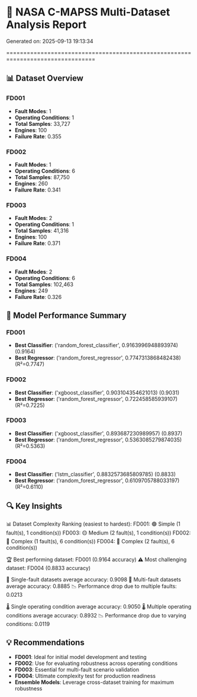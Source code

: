 # 🚀 NASA C-MAPSS Multi-Dataset Analysis Report
Generated on: 2025-09-13 19:13:34

================================================================================

## 📊 Dataset Overview

### FD001
- **Fault Modes**: 1
- **Operating Conditions**: 1
- **Total Samples**: 33,727
- **Engines**: 100
- **Failure Rate**: 0.355

### FD002
- **Fault Modes**: 1
- **Operating Conditions**: 6
- **Total Samples**: 87,750
- **Engines**: 260
- **Failure Rate**: 0.341

### FD003
- **Fault Modes**: 2
- **Operating Conditions**: 1
- **Total Samples**: 41,316
- **Engines**: 100
- **Failure Rate**: 0.371

### FD004
- **Fault Modes**: 2
- **Operating Conditions**: 6
- **Total Samples**: 102,463
- **Engines**: 249
- **Failure Rate**: 0.326

## 🎯 Model Performance Summary

### FD001
- **Best Classifier**: ('random_forest_classifier', 0.9163996948893974) (0.9164)
- **Best Regressor**: ('random_forest_regressor', 0.7747313868482438) (R²=0.7747)

### FD002
- **Best Classifier**: ('xgboost_classifier', 0.903104354621013) (0.9031)
- **Best Regressor**: ('random_forest_regressor', 0.722458585939107) (R²=0.7225)

### FD003
- **Best Classifier**: ('xgboost_classifier', 0.893687230989957) (0.8937)
- **Best Regressor**: ('random_forest_regressor', 0.5363085279874035) (R²=0.5363)

### FD004
- **Best Classifier**: ('lstm_classifier', 0.8832573685809785) (0.8833)
- **Best Regressor**: ('random_forest_regressor', 0.6109705788033197) (R²=0.6110)

## 🔍 Key Insights

📊 Dataset Complexity Ranking (easiest to hardest):
   FD001: 🟢 Simple (1 fault(s), 1 condition(s))
   FD003: 🟡 Medium (2 fault(s), 1 condition(s))
   FD002: 🔴 Complex (1 fault(s), 6 condition(s))
   FD004: 🔴 Complex (2 fault(s), 6 condition(s))

🏆 Best performing dataset: FD001 (0.9164 accuracy)
⚠️ Most challenging dataset: FD004 (0.8833 accuracy)

🔧 Single-fault datasets average accuracy: 0.9098
🔧 Multi-fault datasets average accuracy: 0.8885
📉 Performance drop due to multiple faults: 0.0213

🌡️ Single operating condition average accuracy: 0.9050
🌡️ Multiple operating conditions average accuracy: 0.8932
📉 Performance drop due to varying conditions: 0.0119

## 💡 Recommendations
- **FD001**: Ideal for initial model development and testing
- **FD002**: Use for evaluating robustness across operating conditions
- **FD003**: Essential for multi-fault scenario validation
- **FD004**: Ultimate complexity test for production readiness
- **Ensemble Models**: Leverage cross-dataset training for maximum robustness